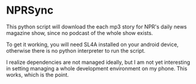 # NPRSync
This python script will download the each mp3 story for NPR's daily news magazine show, since no podcast of the whole show exists.

To get it working, you will need SL4A installed on your android device, otherwise there is no python interpreter to run the script.

I realize dependencies are not managed ideally, but I am not yet interesting in setting managing a whole development environment on my phone.  This works, which is the point.
